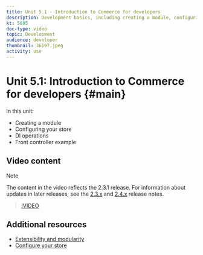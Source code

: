 ```yaml
---
title: Unit 5.1 - Introduction to Commerce for developers
description: Development basics, including creating a module, configuring your store, DI operations, and a front controller example
kt: 5695
doc-type: video
topic: Development
audience: developer
thumbnail: 36197.jpeg
activity: use
---
```

# Unit 5.1: Introduction to Commerce for developers {#main}

In this unit:

- Creating a module
- Configuring your store
- DI operations
- Front controller example

## Video content

>[!NOTE]
>
>The content in the video reflects the 2.3.1 release. For information about updates in later releases, see the [ 2.3.x](https://devdocs.magento.com/guides/v2.3/release-notes/bk-release-notes.html) and [2.4.x](https://devdocs.magento.com/guides/v2.4/release-notes/bk-release-notes.html) release notes.

>[!VIDEO](https://video.tv.adobe.com/v/36197?quality=12&learn=on)

## Additional resources

- [Extensibility and modularity](https://devdocs.magento.com/guides/v2.4/architecture/extensibility.html)
- [Configure your store](https://devdocs.magento.com/cloud/configure/configuration-overview.html)
